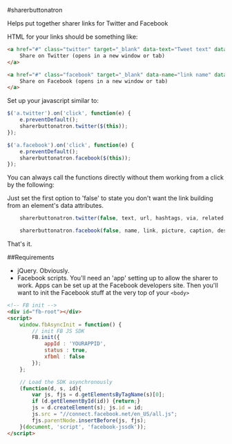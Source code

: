 #sharerbuttonatron

Helps put together sharer links for Twitter and Facebook

HTML for your links should be something like:

```html
<a href="#" class="twitter" target="_blank" data-text="Tweet text" data-url="http://urltoshare.tld" data-hashtags="hashtags,comma,separated" data-via="twitterhandle" data-related="twitterhandles,comma,separated">
    Share on Twitter (opens in a new window or tab)
</a>

<a href="#" class="facebook" target="_blank" data-name="link name" data-link="http://urltoshare.tld" data-picture="http://urlforimage.tld" data-caption="caption for share" data-description="full description for share">
    Share on Facebook (opens in a new window or tab)
</a>
```

Set up your javascript similar to:

```javascript
$('a.twitter').on('click', function(e) {
    e.preventDefault();
    sharerbuttonatron.twitter($(this));
});

$('a.facebook').on('click', function(e) {
    e.preventDefault();
    sharerbuttonatron.facebook($(this));
});
```

You can always call the functions directly without them working from a click by the following:

Just set the first option to 'false' to state you don't want the link building from an element's data attributes.

```javascript
    sharerbuttonatron.twitter(false, text, url, hashtags, via, related, forceLink);

    sharerbuttonatron.facebook(false, name, link, picture, caption, description);
```

That's it.


##Requirements

* jQuery. Obviously.
* Facebook scripts. You'll need an 'app' setting up to allow the sharer to work. Apps can be set up at the Facebook developers site. Then you'll want to init the Facebook stuff at the very top of your ```<body>```


```html
<!-- FB init -->
<div id="fb-root"></div>
<script>
    window.fbAsyncInit = function() {
        // init FB JS SDK
        FB.init({
            appId : 'YOURAPPID',
            status : true,
            xfbml : false
        });
    };

    // Load the SDK asynchronously
    (function(d, s, id){
        var js, fjs = d.getElementsByTagName(s)[0];
        if (d.getElementById(id)) {return;}
        js = d.createElement(s); js.id = id;
        js.src = "//connect.facebook.net/en_US/all.js";
        fjs.parentNode.insertBefore(js, fjs);
    }(document, 'script', 'facebook-jssdk'));
</script>
```
